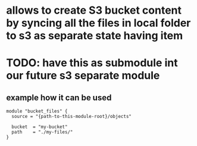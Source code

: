 # allows to create S3 bucket content by syncing all the files in local folder to s3 as separate state having item
# TODO: have this as submodule int our future s3 separate module

## example how it can be used
```hcl
module "bucket_files" {
  source = "{path-to-this-module-root}/objects"

  bucket  = "my-bucket"
  path    = "./my-files/"
}
```
